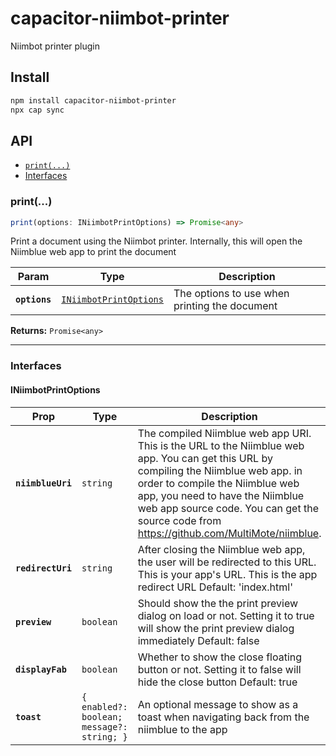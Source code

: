 # capacitor-niimbot-printer

Niimbot printer plugin

## Install

```bash
npm install capacitor-niimbot-printer
npx cap sync
```

## API

<docgen-index>

* [`print(...)`](#print)
* [Interfaces](#interfaces)

</docgen-index>

<docgen-api>
<!--Update the source file JSDoc comments and rerun docgen to update the docs below-->

### print(...)

```typescript
print(options: INiimbotPrintOptions) => Promise<any>
```

Print a document using the Niimbot printer. Internally, this will open the Niimblue web app to print the document

| Param         | Type                                                                  | Description                                   |
| ------------- | --------------------------------------------------------------------- | --------------------------------------------- |
| **`options`** | <code><a href="#iniimbotprintoptions">INiimbotPrintOptions</a></code> | The options to use when printing the document |

**Returns:** <code>Promise&lt;any&gt;</code>

--------------------


### Interfaces


#### INiimbotPrintOptions

| Prop              | Type                                                  | Description                                                                                                                                                                                                                                                                                              |
| ----------------- | ----------------------------------------------------- | -------------------------------------------------------------------------------------------------------------------------------------------------------------------------------------------------------------------------------------------------------------------------------------------------------- |
| **`niimblueUri`** | <code>string</code>                                   | The compiled Niimblue web app URI. This is the URL to the Niimblue web app. You can get this URL by compiling the Niimblue web app. in order to compile the Niimblue web app, you need to have the Niimblue web app source code. You can get the source code from https://github.com/MultiMote/niimblue. |
| **`redirectUri`** | <code>string</code>                                   | After closing the Niimblue web app, the user will be redirected to this URL. This is your app's URL. This is the app redirect URL Default: 'index.html'                                                                                                                                                  |
| **`preview`**     | <code>boolean</code>                                  | Should show the the print preview dialog on load or not. Setting it to true will show the print preview dialog immediately Default: false                                                                                                                                                                |
| **`displayFab`**  | <code>boolean</code>                                  | Whether to show the close floating button or not. Setting it to false will hide the close button Default: true                                                                                                                                                                                           |
| **`toast`**       | <code>{ enabled?: boolean; message?: string; }</code> | An optional message to show as a toast when navigating back from the niimblue to the app                                                                                                                                                                                                                 |

</docgen-api>
